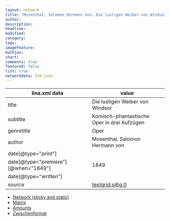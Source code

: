 ```yaml
---
layout: network
title: "Mosenthal, Salomon Hermann von: Die lustigen Weiber von Windsor (1849)"
author:
description:
headline:
modified:
category:
tags:
imagefeature: 
mathjax: 
chart: 
comments: true
featured: false
list: true
networkdata: 334.json
---
```

lina.xml data  | value
------------- | -------------
title|Die lustigen Weiber von Windsor
subtitle|Komisch-phantastische Oper in drei Aufzügen
genretitle|Oper
author|Mosenthal, Salomon Hermann von
date[@type="print"]|
date[@type="premiere"][@when="1849"]|1849
date[@type="written"]|
source|[textgrid:sj6g.0](https://textgridlab.org/1.0/tgcrud-public/rest/textgrid:sj6g.0/data)



* [Network (sticky and static)](/network334)
* [Matrix](/matrix334)
* [Amounts](/amounts334)
* [Zwischenformat](/lina334 )
